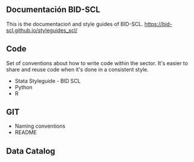 ## Documentación BID-SCL

This is the documentacioń and style guides of BID-SCL.
https://bid-scl.github.io/styleguides_scl/

## Code
Set of conventions about how to write code within the sector. It's easier to share and reuse code when it's done in a consistent style.
- Stata Styleguide - BID SCL
- Python
- R

## GIT
- Naming conventions
- README

## Data Catalog

